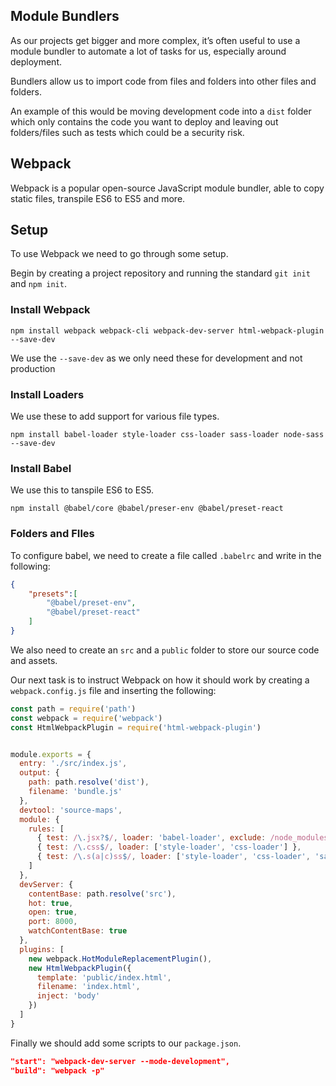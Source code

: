 ## Module Bundlers

As our projects get bigger and more complex, it’s often useful to use a module bundler to automate a lot of tasks for us, especially around deployment.

Bundlers allow us to import code from files and folders into other files and folders.

An example of this would be moving development code into a `dist` folder which only contains the code you want to deploy and leaving out folders/files such as tests which could be a security risk.

## Webpack

Webpack is a popular open-source JavaScript module bundler, able to copy static files, transpile ES6 to ES5 and more.

## Setup

To use Webpack we need to go through some setup.

Begin by creating a project repository and running the standard `git init` and `npm init`.

### Install Webpack

`npm install webpack webpack-cli webpack-dev-server html-webpack-plugin --save-dev`

We use the `--save-dev` as we only need these for development and not production

### Install Loaders

We use these to add support for various file types.

`npm install babel-loader style-loader css-loader sass-loader node-sass --save-dev`

### Install Babel

We use this to tanspile ES6 to ES5.

`npm install @babel/core @babel/preser-env @babel/preset-react`

### Folders and FIles

To configure babel, we need to create a file called `.babelrc` and write in the following:

```json
{
    "presets":[
        "@babel/preset-env",
        "@babel/preset-react"
    ]
}
```

We also need to create an `src` and a `public` folder to store our source code and assets.

Our next task is to instruct Webpack on how it should work by creating a `webpack.config.js` file and inserting the following:

```js
const path = require('path')
const webpack = require('webpack')
const HtmlWebpackPlugin = require('html-webpack-plugin')


module.exports = {
  entry: './src/index.js',
  output: {
    path: path.resolve('dist'),
    filename: 'bundle.js'
  },
  devtool: 'source-maps',
  module: {
    rules: [
      { test: /\.jsx?$/, loader: 'babel-loader', exclude: /node_modules/ },
      { test: /\.css$/, loader: ['style-loader', 'css-loader'] },
      { test: /\.s(a|c)ss$/, loader: ['style-loader', 'css-loader', 'sass-loader'] }
    ]
  },
  devServer: {
    contentBase: path.resolve('src'),
    hot: true,
    open: true,
    port: 8000,
    watchContentBase: true
  },
  plugins: [
    new webpack.HotModuleReplacementPlugin(),
    new HtmlWebpackPlugin({
      template: 'public/index.html',
      filename: 'index.html',
      inject: 'body'
    })
  ]
}
```

Finally we should add some scripts to our `package.json`.

```json
"start": "webpack-dev-server --mode-development",
"build": "webpack -p"
```